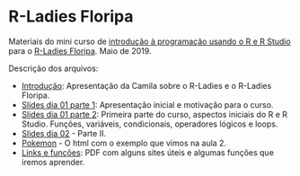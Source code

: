 # R-Ladies Floripa    

Materiais do mini curso de [introdução à programação usando o R e R Studio](https://www.meetup.com/pt-BR/rladies-florianopolis/events/261303339/) para o [R-Ladies Floripa](https://www.meetup.com/pt-BR/rladies-florianopolis/). Maio de 2019.

Descrição dos arquivos:

- [Introdução](https://github.com/aishameriane/Presentations/blob/master/RLadiesFLP/R-Ladies%20first%20Meetup%2025052019.pdf): Apresentação da Camila sobre o R-Ladies e o R-Ladies Floripa.
- [Slides dia 01 parte 1](https://github.com/aishameriane/Presentations/blob/master/RLadiesFLP/Aula%201%20-%20Parte%201.pdf): Apresentação inicial e motivação para o curso.
- [Slides dia 01 parte 2](https://github.com/aishameriane/Presentations/blob/master/RLadiesFLP/Aula%201%20-%20Parte%202.pdf): Primeira parte do curso, aspectos iniciais do R e R Studio. Funções, variáveis, condicionais, operadores lógicos e loops.
- [Slides dia 02](https://github.com/aishameriane/Presentations/blob/master/RLadiesFLP/Aula%202.pdf) - Parte II.
- [Pokemon](https://htmlpreview.github.io/?https://github.com/aishameriane/Presentations/blob/master/RLadiesFLP/Pokemon.html) - O html com o exemplo que vimos na aula 2.
- [Links e funções](https://github.com/aishameriane/Presentations/blob/master/RLadiesFLP/Links%20%C3%BAteis%20e%20fun%C3%A7%C3%B5es.pdf): PDF com alguns sites úteis e algumas funções que iremos aprender.
